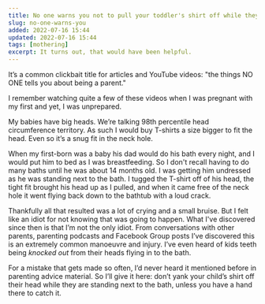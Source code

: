 ```yaml
---
title: No one warns you not to pull your toddler's shirt off while they are standing next to the bath
slug: no-one-warns-you
added: 2022-07-16 15:44
updated: 2022-07-16 15:44
tags: [mothering]
excerpt: It turns out, that would have been helpful.
---
```


It’s a common clickbait title for articles and YouTube videos: "the things NO ONE tells you about being a parent."

I remember watching quite a few of these videos when I was pregnant with my first and yet, I was unprepared.

My babies have big heads. We’re talking 98th percentile head circumference territory. As such I would buy T-shirts a size bigger to fit the head. Even so it’s a snug fit in the neck hole.

When my first-born was a baby his dad would do his bath every night, and I would put him to bed as I was breastfeeding. So I don't recall having to do many baths until he was about 14 months old. I was getting him undressed as he was standing next to the bath. I tugged the T-shirt off of his head, the tight fit brought his head up as I pulled, and when it came free of the neck hole it went flying back down to the bathtub with a loud crack.

Thankfully all that resulted was a lot of crying and a small bruise. But I felt like an idiot for not knowing that was going to happen. What I've discovered since then is that I’m not the only idiot. From conversations with other parents, parenting podcasts and Facebook Group posts I’ve discovered this is an extremely common manoeuvre and injury. I’ve even heard of kids teeth being *knocked out* from their heads flying in to the bath. 


For a mistake that gets made so often, I’d never heard it mentioned before in parenting advice material. So I’ll give it here: don’t yank your child’s shirt off their head while they are standing next to the bath, unless you have a hand there to catch it. 